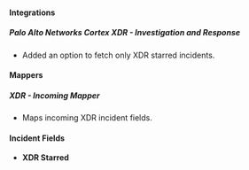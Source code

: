 
#### Integrations
##### Palo Alto Networks Cortex XDR - Investigation and Response
- Added an option to fetch only XDR starred incidents.

#### Mappers
##### XDR - Incoming Mapper
- Maps incoming XDR incident fields.

#### Incident Fields
- **XDR Starred**